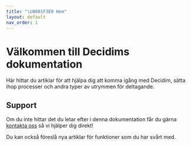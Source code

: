 ```yaml
---
title: "\U0001F3E0 Hem"
layout: default
nav_order: 1
---
```

# Välkommen till Decidims dokumentation

Här hittar du artiklar för att hjälpa dig att komma igång med Decidim, sätta ihop processer och andra typer av utrymmen för deltagande.

## Support

Om du inte hittar det du letar efter i denna dokumentation får du gärna [kontakta oss](pierre@digidemlab.org) så vi hjälper dig direkt!

Du kan också föreslå nya artiklar för funktioner som du har svårt med.
